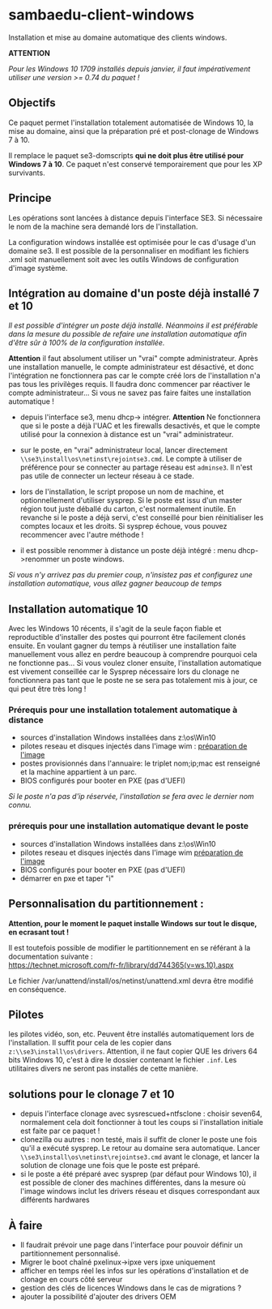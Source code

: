 # sambaedu-client-windows
Installation et mise au domaine automatique des clients windows.

**ATTENTION** 

*Pour les Windows 10 1709 installés depuis janvier, il faut impérativement utiliser une version >= 0.74
 du paquet !*
## Objectifs

Ce paquet permet l'installation totalement automatisée de Windows 10, la mise au domaine, ainsi que la préparation pré et post-clonage de Windows 7 à 10.

Il remplace le paquet se3-domscripts **qui ne doit plus être utilisé pour Windows 7 à 10**. Ce paquet n'est conservé temporairement que pour les XP survivants.


## Principe

Les opérations sont lancées à distance depuis l'interface SE3. Si nécessaire le nom de la machine sera demandé lors de l'installation.

La configuration windows installée est optimisée pour le cas d'usage d'un domaine se3. Il est possible de la personnaliser en modifiant les fichiers .xml soit manuellement soit avec les outils Windows de configuration d'image système.


## Intégration au domaine d'un poste déjà installé 7 et 10

*Il est possible d'intégrer un poste déjà installé. Néanmoins il est préférable dans la mesure du possible de refaire une installation automatique afin d'être sûr à 100% de la configuration installée.*

__Attention__ il faut absolument utiliser un "vrai" compte administrateur. Après une installation manuelle, le compte administrateur est désactivé, et donc l'intégration ne fonctionnera pas car le compte créé lors de l'installation n'a pas tous les privilèges requis. Il faudra donc commencer par réactiver le compte administrateur... Si vous ne savez pas faire faites une installation automatique !

- depuis l'interface se3, menu dhcp-> intégrer. __Attention__ Ne fonctionnera que si le poste a déjà l'UAC et les firewalls desactivés, et que le compte utilisé pour la connexion à distance est un "vrai" administrateur.
- sur le poste, en "vrai" administrateur local, lancer directement `\\se3\install\os\netinst\rejointse3.cmd`. Le compte à utiliser de préférence pour se  connecter au partage réseau est `adminse3`. Il n'est pas utile de connecter un lecteur réseau à ce stade. 
- lors de l'installation, le script propose un nom de machine, et optionnellement d'utiliser sysprep. Si le poste est issu d'un master région tout juste déballé du carton, c'est normalement inutile. En revanche si le poste a déjà servi, c'est conseillé pour bien réinitialiser les comptes locaux et les droits. Si sysprep échoue, vous pouvez recommencer avec l'autre méthode !  

- il est possible renommer à distance un poste déjà intégré : menu dhcp->renommer un poste windows. 

*Si vous n'y arrivez pas du premier coup, n'insistez pas et configurez une installation automatique, vous allez gagner beaucoup de temps* 

## Installation automatique 10

Avec les Windows 10 récents, il s'agit de la seule façon fiable et reproductible d'installer des postes qui pourront être facilement clonés ensuite. En voulant gagner du temps à réutiliser une installation faite manuellement vous allez en perdre beaucoup à comprendre pourquoi cela ne fonctionne pas... Si vous voulez cloner ensuite, l'installation automatique est vivement conseillée car le Sysprep nécessaire lors du clonage ne fonctionnera pas tant que le poste ne se sera pas totalement mis à jour, ce qui peut être très long !

### Prérequis pour une installation totalement automatique à distance

- sources d'installation Windows installées dans z:\os\Win10
- pilotes reseau et disques injectés dans l'image wim : [préparation de l'image](preparation_image.md#préparation-de-limage-windows-dinstallation)
- postes provisionnés dans l'annuaire:  le triplet nom;ip;mac est renseigné et la machine appartient à un parc.
- BIOS configurés pour booter en PXE (pas d'UEFI)

*Si le poste n'a pas d'ip réservée, l'installation se fera avec le dernier nom connu.*


### prérequis pour une installation automatique devant le poste

- sources d'installation Windows installées dans z:\os\Win10
- pilotes reseau et disques injectés dans l'image wim [préparation de l'image](preparation_image.md#préparation-de-limage-windows-dinstallation)
- BIOS configurés pour booter en PXE (pas d'UEFI)
- démarrer en pxe et taper "i"


## Personnalisation du partitionnement :

 **Attention, pour le moment le paquet installe Windows sur tout le disque, en ecrasant tout !**
 
 Il est toutefois possible de modifier le partitionnement en se référant à la documentation suivante :  
 https://technet.microsoft.com/fr-fr/library/dd744365(v=ws.10).aspx
 
 Le fichier /var/unattend/install/os/netinst/unattend.xml devra être modifié en conséquence.
 
## Pilotes

les pilotes vidéo, son, etc. Peuvent être installés automatiquement lors de l'installation. Il suffit pour cela de les copier dans `z:\\se3\install\os\drivers`. Attention, il ne faut copier QUE les drivers 64  bits Windows 10, c'est à dire le dossier contenant le fichier `.inf`. Les utilitaires divers ne seront pas installés de cette manière.

## solutions pour le clonage 7 et 10

- depuis l'interface clonage avec sysrescued+ntfsclone : choisir seven64, normalement cela doit fonctionner à tout les coups si l'installation initiale est faite par  ce paquet !
- clonezilla ou autres : non testé, mais il suffit de cloner le poste une fois qu'il a exécuté sysprep. Le retour au domaine sera automatique. Lancer `\\se3\install\os\netinst\rejointse3.cmd` avant le clonage, et lancer la solution de clonage une fois que le poste est préparé.
- si le poste a été préparé avec sysprep (par défaut pour Windows 10), il est possible de cloner des machines différentes, dans la mesure où l'image windows inclut les drivers réseau et disques correspondant aux différents hardwares


## À faire

- Il faudrait prévoir une page dans l'interface pour pouvoir définir un partitionnement personnalisé.
- Migrer le boot chaîné pxelinux->ipxe vers ipxe uniquement
- afficher en temps réel les infos sur les opérations d'installation et  de clonage en cours côté serveur
- gestion des clés de licences Windows dans le cas de migrations ?
- ajouter la possibilité d'ajouter des drivers OEM


